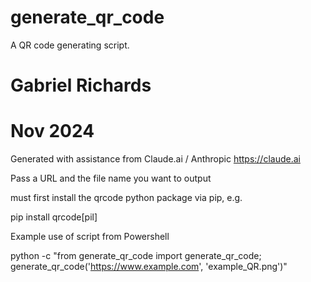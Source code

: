 # generate_qr_code
A QR code generating script.


# Gabriel Richards
# Nov 2024

Generated with assistance from Claude.ai / Anthropic
https://claude.ai

Pass a URL and the file name you want to output

must first install the qrcode python package via pip, e.g.

pip install qrcode[pil]

Example use of script from Powershell

python -c "from generate_qr_code import generate_qr_code; generate_qr_code('https://www.example.com', 'example_QR.png')"
